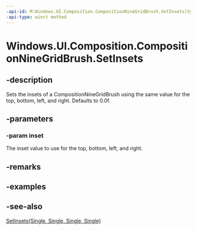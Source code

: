 ```yaml
---
-api-id: M:Windows.UI.Composition.CompositionNineGridBrush.SetInsets(System.Single)
-api-type: winrt method
---
```


<!-- Method syntax
public void SetInsets(System.Single inset)
-->

# Windows.UI.Composition.CompositionNineGridBrush.SetInsets

## -description
Sets the insets of a CompositionNineGridBrush using the same value for the top, bottom, left, and right. Defaults to 0.0f.



## -parameters
### -param inset
The inset value to use for the top, bottom, left, and right.

## -remarks

## -examples

## -see-also
[SetInsets(Single, Single, Single, Single)](compositionninegridbrush_setinsets_586233341.md)

